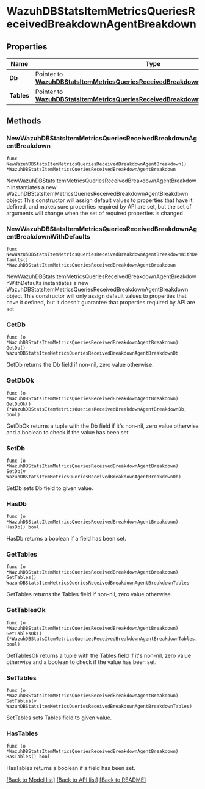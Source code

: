 # WazuhDBStatsItemMetricsQueriesReceivedBreakdownAgentBreakdown

## Properties

Name | Type | Description | Notes
------------ | ------------- | ------------- | -------------
**Db** | Pointer to [**WazuhDBStatsItemMetricsQueriesReceivedBreakdownAgentBreakdownDb**](WazuhDBStatsItemMetricsQueriesReceivedBreakdownAgentBreakdownDb.md) |  | [optional] 
**Tables** | Pointer to [**WazuhDBStatsItemMetricsQueriesReceivedBreakdownAgentBreakdownTables**](WazuhDBStatsItemMetricsQueriesReceivedBreakdownAgentBreakdownTables.md) |  | [optional] 

## Methods

### NewWazuhDBStatsItemMetricsQueriesReceivedBreakdownAgentBreakdown

`func NewWazuhDBStatsItemMetricsQueriesReceivedBreakdownAgentBreakdown() *WazuhDBStatsItemMetricsQueriesReceivedBreakdownAgentBreakdown`

NewWazuhDBStatsItemMetricsQueriesReceivedBreakdownAgentBreakdown instantiates a new WazuhDBStatsItemMetricsQueriesReceivedBreakdownAgentBreakdown object
This constructor will assign default values to properties that have it defined,
and makes sure properties required by API are set, but the set of arguments
will change when the set of required properties is changed

### NewWazuhDBStatsItemMetricsQueriesReceivedBreakdownAgentBreakdownWithDefaults

`func NewWazuhDBStatsItemMetricsQueriesReceivedBreakdownAgentBreakdownWithDefaults() *WazuhDBStatsItemMetricsQueriesReceivedBreakdownAgentBreakdown`

NewWazuhDBStatsItemMetricsQueriesReceivedBreakdownAgentBreakdownWithDefaults instantiates a new WazuhDBStatsItemMetricsQueriesReceivedBreakdownAgentBreakdown object
This constructor will only assign default values to properties that have it defined,
but it doesn't guarantee that properties required by API are set

### GetDb

`func (o *WazuhDBStatsItemMetricsQueriesReceivedBreakdownAgentBreakdown) GetDb() WazuhDBStatsItemMetricsQueriesReceivedBreakdownAgentBreakdownDb`

GetDb returns the Db field if non-nil, zero value otherwise.

### GetDbOk

`func (o *WazuhDBStatsItemMetricsQueriesReceivedBreakdownAgentBreakdown) GetDbOk() (*WazuhDBStatsItemMetricsQueriesReceivedBreakdownAgentBreakdownDb, bool)`

GetDbOk returns a tuple with the Db field if it's non-nil, zero value otherwise
and a boolean to check if the value has been set.

### SetDb

`func (o *WazuhDBStatsItemMetricsQueriesReceivedBreakdownAgentBreakdown) SetDb(v WazuhDBStatsItemMetricsQueriesReceivedBreakdownAgentBreakdownDb)`

SetDb sets Db field to given value.

### HasDb

`func (o *WazuhDBStatsItemMetricsQueriesReceivedBreakdownAgentBreakdown) HasDb() bool`

HasDb returns a boolean if a field has been set.

### GetTables

`func (o *WazuhDBStatsItemMetricsQueriesReceivedBreakdownAgentBreakdown) GetTables() WazuhDBStatsItemMetricsQueriesReceivedBreakdownAgentBreakdownTables`

GetTables returns the Tables field if non-nil, zero value otherwise.

### GetTablesOk

`func (o *WazuhDBStatsItemMetricsQueriesReceivedBreakdownAgentBreakdown) GetTablesOk() (*WazuhDBStatsItemMetricsQueriesReceivedBreakdownAgentBreakdownTables, bool)`

GetTablesOk returns a tuple with the Tables field if it's non-nil, zero value otherwise
and a boolean to check if the value has been set.

### SetTables

`func (o *WazuhDBStatsItemMetricsQueriesReceivedBreakdownAgentBreakdown) SetTables(v WazuhDBStatsItemMetricsQueriesReceivedBreakdownAgentBreakdownTables)`

SetTables sets Tables field to given value.

### HasTables

`func (o *WazuhDBStatsItemMetricsQueriesReceivedBreakdownAgentBreakdown) HasTables() bool`

HasTables returns a boolean if a field has been set.


[[Back to Model list]](../README.md#documentation-for-models) [[Back to API list]](../README.md#documentation-for-api-endpoints) [[Back to README]](../README.md)


